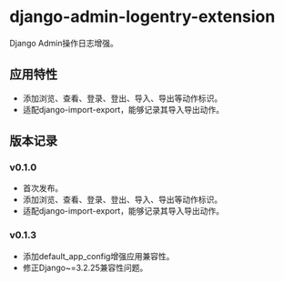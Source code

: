 # django-admin-logentry-extension

Django Admin操作日志增强。

## 应用特性

- 添加浏览、查看、登录、登出、导入、导出等动作标识。
- 适配django-import-export，能够记录其导入导出动作。


## 版本记录

### v0.1.0

- 首次发布。
- 添加浏览、查看、登录、登出、导入、导出等动作标识。
- 适配django-import-export，能够记录其导入导出动作。

### v0.1.3

- 添加default_app_config增强应用兼容性。
- 修正Django~=3.2.25兼容性问题。
